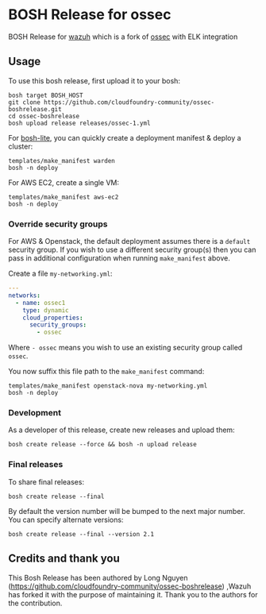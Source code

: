 # BOSH Release for ossec

BOSH Release for [wazuh](http://www.wazuh.com/) which is a fork of [ossec](http://ossec.github.io/) with ELK integration

## Usage

To use this bosh release, first upload it to your bosh:

```
bosh target BOSH_HOST
git clone https://github.com/cloudfoundry-community/ossec-boshrelease.git
cd ossec-boshrelease
bosh upload release releases/ossec-1.yml
```

For [bosh-lite](https://github.com/cloudfoundry/bosh-lite), you can quickly create a deployment manifest & deploy a cluster:

```
templates/make_manifest warden
bosh -n deploy
```

For AWS EC2, create a single VM:

```
templates/make_manifest aws-ec2
bosh -n deploy
```

### Override security groups

For AWS & Openstack, the default deployment assumes there is a `default` security group. If you wish to use a different security group(s) then you can pass in additional configuration when running `make_manifest` above.

Create a file `my-networking.yml`:

``` yaml
---
networks:
  - name: ossec1
    type: dynamic
    cloud_properties:
      security_groups:
        - ossec
```

Where `- ossec` means you wish to use an existing security group called `ossec`.

You now suffix this file path to the `make_manifest` command:

```
templates/make_manifest openstack-nova my-networking.yml
bosh -n deploy
```

### Development

As a developer of this release, create new releases and upload them:

```
bosh create release --force && bosh -n upload release
```

### Final releases

To share final releases:

```
bosh create release --final
```

By default the version number will be bumped to the next major number. You can specify alternate versions:


```
bosh create release --final --version 2.1
```

## Credits and thank you

This Bosh Release has been authored by Long Nguyen (https://github.com/cloudfoundry-community/ossec-boshrelease) ,Wazuh has forked it with the purpose of maintaining it. Thank you to the authors for the contribution.

